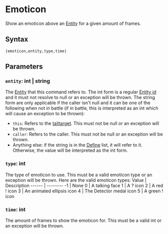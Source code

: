 # Emoticon

Show an emoticon above an [Entity](../../../Data%20format/Entity.md) for a given amount of frames.

## Syntax

````
|emoticon,entity,type,time|
````

## Parameters

### `entity`: int | string

The [Entity](../../../Data%20format/Entity.md) that this command refers to. The int form is a regular [Entity id](../Entity%20id.md) and it must not resolve to null or an exception will be thrown. The string form are only applicable if the caller isn't null and it can be one of the following when not in battle (if in battle, this is interpreted as an int which will cause an exception to be thrown):

* `this`: Refers to the [tailtarget](../../Notable%20local%20variable/tailtarget.md). This must not be null or an exception will be thrown.
* `caller`: Refers to the caller. This must not be null or an exception will be thrown.
* Anything else: if the string is in the [Define](Define.md) list, it will refer to it. Otherwise, the value will be interpreted as the int form.

### `type`: int

The type of emoticon to use. This must be a valid emoticon type or an exception will be thrown. Here are the valid emoticon types:
Value | Description
------ | --------
-1 | None
0 | A talking face
1 | A ? icon
2 | A red ! icon
3 | An animated ellipsis icon
4 | The Detector medal icon
5 | A green ! icon

### `time`: int

The amount of frames to show the emoticon for. This must be a valid int or an exception will be thrown.
